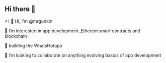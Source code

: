 ## Hi there 👋

<!-👋 Hi, I’m @mrgunkin

👀 I’m interested in app development ,Etherem smart contracts and blockchain

🌱 building the WhatsHotapp

💞️ I’m looking to collaborate on anything evolving basics of app development
